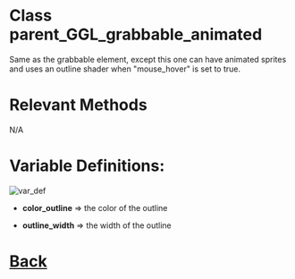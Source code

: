 # Class parent_GGL_grabbable_animated

Same as the grabbable element, except this one can have animated sprites and uses an outline shader when "mouse_hover" is set to true.
  
# Relevant Methods

N/A

# Variable Definitions:

![var_def](https://github.com/Ced30/GML-GUI-Library-GGL-Documentation/blob/main/Images/API/GGL_instance/parent_GGL_grabbable_animated.png)

- **color_outline** => the color of the outline

- **outline_width** => the width of the outline

# [Back](https://github.com/Ced30/GML-GUI-Library-GGL-Documentation/blob/main/API/Instance%20Classes.md)
